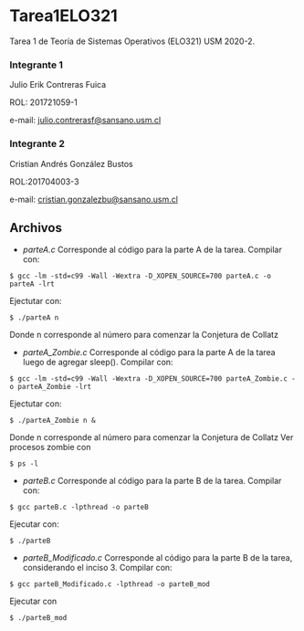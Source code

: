 # Tarea1ELO321
Tarea 1 de Teoría de Sistemas Operativos (ELO321) USM 2020-2.

### Integrante 1
Julio Erik Contreras Fuica

ROL: 201721059-1

e-mail: julio.contrerasf@sansano.usm.cl

### Integrante 2
Cristian Andrés González Bustos

ROL:201704003-3

e-mail: cristian.gonzalezbu@sansano.usm.cl

## Archivos

- _parteA.c_ Corresponde al código para la parte A de la tarea.
Compilar con:
```
$ gcc -lm -std=c99 -Wall -Wextra -D_XOPEN_SOURCE=700 parteA.c -o parteA -lrt
```
Ejectutar con:
```
$ ./parteA n
```
Donde n corresponde al número para comenzar la Conjetura de Collatz

- _parteA_Zombie.c_ Corresponde al código para la parte A de la tarea luego de agregar sleep().
Compilar con:
```
$ gcc -lm -std=c99 -Wall -Wextra -D_XOPEN_SOURCE=700 parteA_Zombie.c -o parteA_Zombie -lrt
```
Ejectutar con:
```
$ ./parteA_Zombie n &
```
Donde n corresponde al número para comenzar la Conjetura de Collatz
Ver procesos zombie con
```
$ ps -l
```

- _parteB.c_ Corresponde al código para la parte B de la tarea.
Compilar con:
```
$ gcc parteB.c -lpthread -o parteB
```
Ejecutar con:
```
$ ./parteB
```

- _parteB_Modificado.c_ Corresponde al código para la parte B de la tarea, considerando el inciso 3.
Compilar con:
```
$ gcc parteB_Modificado.c -lpthread -o parteB_mod
```
Ejecutar con
```
$ ./parteB_mod
```